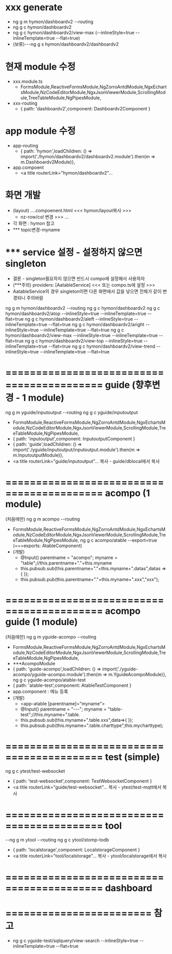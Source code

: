 # xxx generate
- ng g m hymon/dashboardv2 --routing
- ng g c hymon/dashboardv2
- ng g c hymon/dashboardv2/view-max (--inlineStyle=true --inlineTemplate=true --flat=true)
- (보류)---ng g s hymon/dashboardv2/dashboardv2
# 현재 module 수정
- xxx.module.ts	
  - FormsModule,ReactiveFormsModule,NgZorroAntdModule,NgxEchartsModule,NzCodeEditorModule,NgxJsonViewerModule,ScrollingModule,TreeTableModule,NgPipesModule,
- xxx-routing
  - { path: 'dashboardv2',component: Dashboardv2Component }
# app module 수정
- app-routing
  - { path: 'hymon',loadChildren: () => import('./hymon/dashboardv2/dashboardv2.module').then(m => m.Dashboardv2Module)},
- app.compoent
  - <a title routerLink="hymon/dashboardv2"...
# 화면 개발
- (layout) ....compoenent.html <<< hymon/layout복사 >>>
  -	nz-row/col 변경 >>> <app-dashboardv2-form></app-dashboardv2-form> ...
- 각 화면 : hymon 참고
- *** topic변경-myname
# *** service 설정 - 설정하지 않으면 singleton
- 결론 - singleton필요하지 않으면 반드시 compo에 설정해서 사용하자
- (***주의) providers: [AatableService] <<< 또는 compo.ts에 설정 >>>
- AatableService의 경우 singleton이면 다른 화면에서 값을 넣으면 전체가 같이 변경되니 주의바람



ng g m hymon/dashboardv2 --routing
ng g c hymon/dashboardv2
ng g c hymon/dashboardv2/atop --inlineStyle=true --inlineTemplate=true --flat=true
ng g c hymon/dashboardv2/aleft --inlineStyle=true --inlineTemplate=true --flat=true
ng g c hymon/dashboardv2/aright --inlineStyle=true --inlineTemplate=true --flat=true
ng g c hymon/dashboardv2/view-max --inlineStyle=true --inlineTemplate=true --flat=true
ng g c hymon/dashboardv2/view-top --inlineStyle=true --inlineTemplate=true --flat=true
ng g c hymon/dashboardv2/view-trend --inlineStyle=true --inlineTemplate=true --flat=true



# ========================================== guide (향후변경 - 1 module)
ng g m yguide/inputoutput --routing
ng g c yguide/inputoutput
  - FormsModule,ReactiveFormsModule,NgZorroAntdModule,NgxEchartsModule,NzCodeEditorModule,NgxJsonViewerModule,ScrollingModule,TreeTableModule,NgPipesModule,
  - { path: 'inputoutput',component: InputoutputComponent }
  - { path: 'guide',loadChildren: () => import('./yguide/inputoutput/inputoutput.module').then(m => m.InputoutputModule)},
  - <a title routerLink="guide/inputoutput"...
복사 - guide/dblocal에서 복사


# #############################################################################
# ========================================== acompo (1 module)
(처음에만) ng g m acompo --routing
  - FormsModule,ReactiveFormsModule,NgZorroAntdModule,NgxEchartsModule,NzCodeEditorModule,NgxJsonViewerModule,ScrollingModule,TreeTableModule,NgPipesModule,
ng g c acompo/atable --export=true (===exports: AtableComponent)
 - (개발) 
   - @Input() parentname = "acompo"; myname = "table";//this.parentname+"."+this.myname
   - this.pubsub.sub(this.parentname+"."+this.myname+".datas",datas => { });
   - this.pubsub.pub(this.parentname+"."+this.myname+".xxx","xxx");    
# ========================================== acompo guide (1 module)
(처음에만) ng g m yguide-acompo --routing
  - FormsModule,ReactiveFormsModule,NgZorroAntdModule,NgxEchartsModule,NzCodeEditorModule,NgxJsonViewerModule,ScrollingModule,TreeTableModule,NgPipesModule,
  - ***AcompoModule
  - { path: 'guide-acompo',loadChildren: () => import('./yguide-acompo/yguide-acompo.module').then(m => m.YguideAcompoModule)},
ng g c yguide-acompo/atable-test
  - { path: 'atable-test',component: AtableTestComponent }
  - app.component : 메뉴 등록
  - (개발) 
    - <app-atable [parentname]="myname"></app-atable>
    - @Input() parentname = "---"; myname = "table-test";//this.myname+".table.
    - this.pubsub.sub(this.myname+".table.xxx",data=>{ });
    - this.pubsub.pub(this.myname+".table.charttype",this.mycharttype);
          





# #############################################################################
# ========================================== test (simple)
ng g c ytest/test-websocket
  - { path: 'test-websocket',component: TestWebsocketComponent }
  - <a title routerLink="guide/test-websocket"...
복사 - ytest/test-mqtt에서 복사

# ========================================== tool
--ng g m ytool --routing
ng g c ytool/stomp-todb
  - { path: 'localstorage',component: LocalstorageComponent }
  - <a title routerLink="tool/localstorage"...
복사 - ytool/localstorage에서 복사


# ========================================== dashboard


# ======================== 참고
- ng g c yguide-test/sqlquery/view-search --inlineStyle=true --inlineTemplate=true --flat=true



